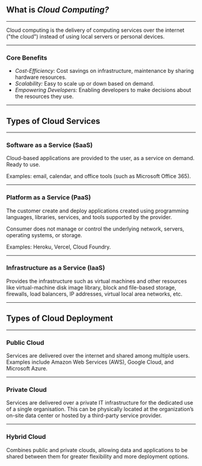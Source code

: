 ## What is *Cloud Computing?*

---

Cloud computing is the delivery of computing services over the internet ("the cloud") instead of using local servers or personal devices.

---

### Core Benefits

- *Cost-Efficiency:* Cost savings on infrastructure, maintenance by sharing hardware resources.
- *Scalability:* Easy to scale up or down based on demand.
- *Empowering Developers:* Enabling developers to make decisions about the resources they use.

---

## Types of Cloud Services

---

### Software as a Service (SaaS)

Cloud-based applications are provided to the user, as a service on demand. Ready to use.

Examples: email, calendar, and office tools (such as Microsoft Office 365).

---

### Platform as a Service (PaaS)

The customer create and deploy applications created using programming languages, libraries, services, and tools supported by the provider.

Consumer does not manage or control the underlying network, servers, operating systems, or storage.

Examples: Heroku, Vercel, Cloud Foundry.

---

### Infrastructure as a Service (IaaS)

Provides the infrastructure such as virtual machines and other resources like virtual-machine disk image library, block and file-based storage, firewalls, load balancers, IP addresses, virtual local area networks, etc.

---

## Types of Cloud Deployment

---

### Public Cloud

Services are delivered over the internet and shared among multiple users. Examples include Amazon Web Services (AWS), Google Cloud, and Microsoft Azure.

---

### Private Cloud

Services are delivered over a private IT infrastructure for the dedicated use of a single organisation. This can be physically located at the organization’s on-site data center or hosted by a third-party service provider.

---

### Hybrid Cloud

Combines public and private clouds, allowing data and applications to be shared between them for greater flexibility and more deployment options.
